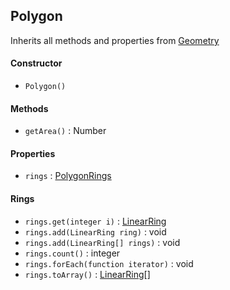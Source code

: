 ## Polygon

Inherits all methods and properties from [Geometry](geometry.md)

#### Constructor

- `Polygon()`

#### Methods

- `getArea()` : Number

#### Properties

- `rings` : [PolygonRings](#rings)

#### Rings

- `rings.get(integer i)` : [LinearRing](linearring.md)
- `rings.add(LinearRing ring)` : void
- `rings.add(LinearRing[] rings)` : void
- `rings.count()` : integer
- `rings.forEach(function iterator)` : void
- `rings.toArray()` : [LinearRing](linearring.md)[]
